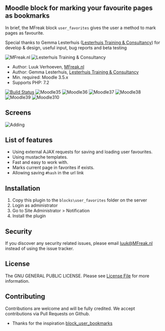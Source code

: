 ## Moodle block for marking your favourite pages as bookmarks

In brief, the MFreak block `user_favorites` gives the user a method to mark pages as favourite.

Special thanks to Gemma Lesterhuis ([Lesterhuis Training & Consultancy](https://ltnc.nl/)) for develop & design, useful
input, bug reports and beta testing

![MFreak.nl](https://MFreak.nl/logo_small.png)
![Lesterhuis Training & Consultancy](https://ldesignmedia.nl/logo_small_ltnc.png)

* Author: Luuk Verhoeven, [MFreak.nl](https://MFreak.nl/)
* Author: Gemma Lesterhuis, [Lesterhuis Training & Consultancy](https://ltnc.nl/)
* Min. required: Moodle 3.5.x
* Supports PHP:  7.2

[![Build Status](https://travis-ci.org/MFreakNL/moodle-block-user_favorites.svg?branch=master)](https://travis-ci.org/MFreakNL/moodle-block-user_favorites)
![Moodle35](https://img.shields.io/badge/moodle-3.5-brightgreen.svg)
![Moodle36](https://img.shields.io/badge/moodle-3.6-brightgreen.svg)
![Moodle37](https://img.shields.io/badge/moodle-3.7-brightgreen.svg)
![Moodle38](https://img.shields.io/badge/moodle-3.8-brightgreen.svg)
![Moodle39](https://img.shields.io/badge/moodle-3.9-brightgreen.svg)
![Moodle310](https://img.shields.io/badge/moodle-3.10-brightgreen.svg)

## Screens

![Adding](https://content.screencast.com/users/LuukVerhoeven/folders/Snagit/media/0a62b7d5-c369-453f-9a63-fff5d2c24f9b/10.27.2018-12.40.GIF)

## List of features

- Using external AJAX requests for saving and loading user favourites.
- Using mustache templates.
- Fast and easy to work with.
- Marks current page in favorites if exists.
- Allowing saving `#hash` in the url link


## Installation

1. Copy this plugin to the `blocks\user_favorites` folder on the server
2. Login as administrator
3. Go to Site Administrator > Notification
4. Install the plugin

## Security

If you discover any security related issues, please email [luuk@MFreak.nl](mailto:luuk@MFreak.nl) instead of using the
issue tracker.

## License

The GNU GENERAL PUBLIC LICENSE. Please see [License File](LICENSE) for more information.

## Contributing

Contributions are welcome and will be fully credited. We accept contributions via Pull Requests on Github.

- Thanks for the inspiration [block_user_bookmarks](https://moodle.org/plugins/block_user_bookmarks)
